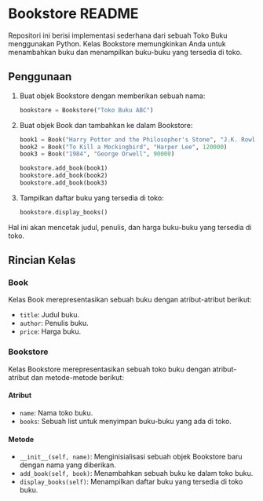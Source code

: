 # Bookstore README

Repositori ini berisi implementasi sederhana dari sebuah Toko Buku menggunakan Python. Kelas Bookstore memungkinkan Anda untuk menambahkan buku dan menampilkan buku-buku yang tersedia di toko.

## Penggunaan

1. Buat objek Bookstore dengan memberikan sebuah nama:

   ```python
   bookstore = Bookstore("Toko Buku ABC")
   ```

2. Buat objek Book dan tambahkan ke dalam Bookstore:

   ```python
   book1 = Book("Harry Potter and the Philosopher's Stone", "J.K. Rowling", 150000)
   book2 = Book("To Kill a Mockingbird", "Harper Lee", 120000)
   book3 = Book("1984", "George Orwell", 90000)

   bookstore.add_book(book1)
   bookstore.add_book(book2)
   bookstore.add_book(book3)
   ```

3. Tampilkan daftar buku yang tersedia di toko:

   ```python
   bookstore.display_books()
   ```

Hal ini akan mencetak judul, penulis, dan harga buku-buku yang tersedia di toko.

## Rincian Kelas

### Book

Kelas Book merepresentasikan sebuah buku dengan atribut-atribut berikut:

- `title`: Judul buku.
- `author`: Penulis buku.
- `price`: Harga buku.

### Bookstore

Kelas Bookstore merepresentasikan sebuah toko buku dengan atribut-atribut dan metode-metode berikut:

#### Atribut

- `name`: Nama toko buku.
- `books`: Sebuah list untuk menyimpan buku-buku yang ada di toko.

#### Metode

- `__init__(self, name)`: Menginisialisasi sebuah objek Bookstore baru dengan nama yang diberikan.
- `add_book(self, book)`: Menambahkan sebuah buku ke dalam toko buku.
- `display_books(self)`: Menampilkan daftar buku yang tersedia di toko buku.

